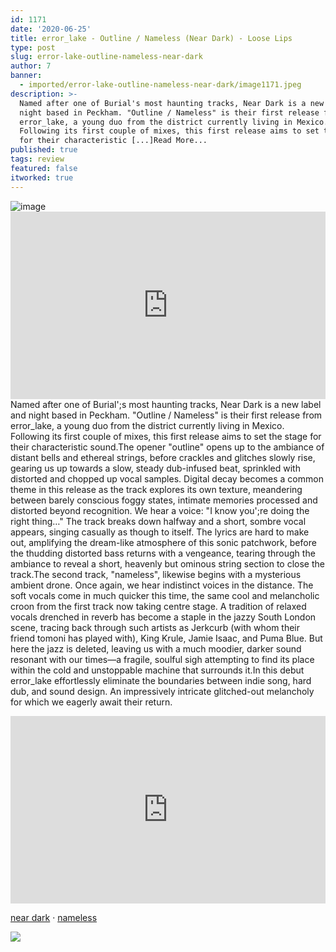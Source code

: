 ```yaml
---
id: 1171
date: '2020-06-25'
title: error_lake - Outline / Nameless (Near Dark) - Loose Lips
type: post
slug: error-lake-outline-nameless-near-dark
author: 7
banner:
  - imported/error-lake-outline-nameless-near-dark/image1171.jpeg
description: >-
  Named after one of Burial's most haunting tracks, Near Dark is a new label and
  night based in Peckham. "Outline / Nameless" is their first release from
  error_lake, a young duo from the district currently living in Mexico.
  Following its first couple of mixes, this first release aims to set the stage
  for their characteristic [...]Read More...
published: true
tags: review
featured: false
itworked: true
---
```

![image](../imported/error-lake-outline-nameless-near-dark/image1171.jpeg)<iframe width='100%' height='300' scrolling='no' frameborder='no' allow='autoplay' src='http://www.youtube.com/embed/OVa_SrsWNHs?wmode=opaque'></iframe>Named after one of Burial';s most haunting tracks, Near Dark is a new label and night based in Peckham. "Outline / Nameless" is their first release from error\_lake, a young duo from the district currently living in Mexico. Following its first couple of mixes, this first release aims to set the stage for their characteristic sound.The opener "outline" opens up to the ambiance of distant bells and ethereal strings, before crackles and glitches slowly rise, gearing us up towards a slow, steady dub-infused beat, sprinkled with distorted and chopped up vocal samples. Digital decay becomes a common theme in this release as the track explores its own texture, meandering between barely conscious foggy states, intimate memories processed and distorted beyond recognition. We hear a voice: "I know you';re doing the right thing…" The track breaks down halfway and a short, sombre vocal appears, singing casually as though to itself. The lyrics are hard to make out, amplifying the dream-like atmosphere of this sonic patchwork, before the thudding distorted bass returns with a vengeance, tearing through the ambiance to reveal a short, heavenly but ominous string section to close the track.The second track, "nameless", likewise begins with a mysterious ambient drone. Once again, we hear indistinct voices in the distance. The soft vocals come in much quicker this time, the same cool and melancholic croon from the first track now taking centre stage. A tradition of relaxed vocals drenched in reverb has become a staple in the jazzy South London scene, tracing back through such artists as Jerkcurb (with whom their friend tomoni has played with), King Krule, Jamie Isaac, and Puma Blue. But here the jazz is deleted, leaving us with a much moodier, darker sound resonant with our times—a fragile, soulful sigh attempting to find its place within the cold and unstoppable machine that surrounds it.In this debut error\_lake effortlessly eliminate the boundaries between indie song, hard dub, and sound design. An impressively intricate glitched-out melancholy for which we eagerly await their return.

<iframe width='100%' height='300' scrolling='no' frameborder='no' allow='autoplay' src='https://w.soundcloud.com/player/?url=https%3A//api.soundcloud.com/tracks/758067472&color=%23ff5500&auto_play=false&hide_related=false&show_comments=true&show_user=true&show_reposts=false&show_teaser=true'></iframe>

[near dark](https://soundcloud.com/neardarkldn "near dark") · [nameless](https://soundcloud.com/neardarkldn/nameless "nameless")

![](/wp-content/uploads/live/img/wysiwyg/5eec93f633b63.jpg)
